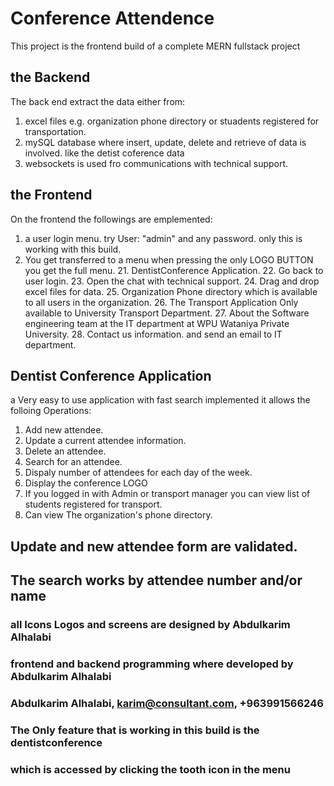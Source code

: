 # Conference Attendence

This project is the frontend build of a complete  MERN fullstack project 

## the Backend 

The back end extract the data either from:
1. excel files e.g. organization phone directory or stuadents registered for transportation.
2. mySQL database where insert, update, delete and retrieve of data is involved. like the detist coference data
3. websockets is used fro communications with technical support.

## the Frontend

On the frontend the followings are emplemented:
1. a user login menu. try User: "admin" and any password. only this is working with this build. 
2. You get transferred to a menu when pressing the only LOGO BUTTON you get the full menu.
    21. DentistConference Application.
    22. Go back to user login.
    23. Open the chat with technical support.
    24. Drag and drop excel files for data.
    25. Organization Phone directory which is available to all users in the organization.
    26. The Transport Application Only available to University Transport Department.
    27. About the Software engineering team at the IT department at WPU Wataniya Private University.
    28. Contact us information. and send an email to IT department.

## Dentist Conference Application

a Very easy to use application with fast search implemented
it allows the folloing Operations:

1. Add new attendee.
2. Update a current attendee information.
3. Delete an attendee.
4. Search for an attendee.
5. Dispaly number of attendees for each day of the week.
6. Display the conference LOGO
7. If you logged in with Admin or transport manager you can view list of students registered for transport.
8. Can view The organization's phone directory.

## Update and new attendee form are validated.
## The search works by attendee number and/or name

### all Icons Logos and screens are designed by Abdulkarim Alhalabi 
### frontend and backend programming where developed by Abdulkarim Alhalabi
### Abdulkarim Alhalabi, karim@consultant.com, +963991566246

### The Only feature that is working in this build is the dentistconference
### which is accessed by clicking the tooth icon in the menu




